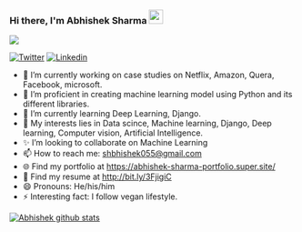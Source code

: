 ### Hi there, I'm **Abhishek Sharma** <img src="https://media.giphy.com/media/hvRJCLFzcasrR4ia7z/giphy.gif" width="25px">

<p align="left"> <img src="https://komarev.com/ghpvc/?username=abhishek676062&label=Views&color=blue&style=plastic" abhishek676062" /> </p>

[![Twitter](https://img.shields.io/twitter/follow/MR_ABHISHEK_55?style=social)](https://twitter.com/MR_ABHISHEK_55)
[![Linkedin](https://img.shields.io/badge/-LinkedIn-blue?style=flat-square&logo=Linkedin&logoColor=white&link=https://www.linkedin.com/in/abhisharmaigec/)](https://www.linkedin.com/in/abhisharmaigec/)




- 🔭 I’m currently working on case studies on Netflix, Amazon, Quera, Facebook, microsoft.
- 🌱 I’m proficient in creating machine learning model using Python and its different libraries.
- 📗 I’m currently learning Deep Learning, Django.
- 💬 My interests lies in Data scince, Machine learning, Django, Deep learning, Computer vision, Artificial Intelligence.
- ✨ I’m looking to collaborate on Machine Learning 
- 📫 How to reach me: shbhishek055@gmail.com 
- 🌐 Find my portfolio at https://abhishek-sharma-portfolio.super.site/
- 👀 Find my resume at http://bit.ly/3FjigiC
- 😄 Pronouns: He/his/him
- ⚡ Interesting fact: I follow vegan lifestyle. 


[![Abhishek  github stats](https://github-readme-stats.vercel.app/api?username=abhishek676062&theme=merko&show_icons=true)](https://github.com/abhishek676062/github-readme-stats)

  <!---
Abhishek676062/Abhishek676062 is a ✨ special ✨ repository because its `README.md` (this file) appears on your GitHub profile.
You can click the Preview link to take a look at your changes.
--->
